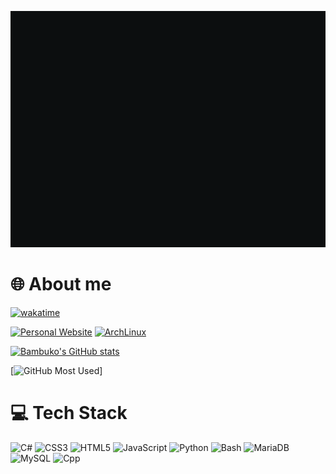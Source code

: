 ![Terminal](term.gif)

# 🌐 About me
[![wakatime](https://wakatime.com/badge/user/018e9993-ce37-4875-81db-31d234d7b490.svg)](https://wakatime.com/@018e9993-ce37-4875-81db-31d234d7b490)

[![Personal Website](https://img.shields.io/badge/My_Website-NeoCities-blue?style=for-the-badge&logo=web&color=red)](https://bambuko.neocities.org)
[![ArchLinux](https://img.shields.io/badge/linux%20distro-arch_linux-blue.svg?style=for-the-badge&logo=archlinux)](https://archlinux.org)

[![Bambuko's GitHub stats](https://github-readme-stats.vercel.app/api?username=BambukoDev&theme=transparent)](https://github.com/BambukoDev)

[![GitHub Most Used](https://github-readme-stats.vercel.app/api/top-langs?username=bambukodev&show_icons=true&locale=en&layout=compact)]

# 💻 Tech Stack
![C#](https://img.shields.io/badge/c%23-%23239120.svg?style=for-the-badge&logo=c-sharp&logoColor=white) ![CSS3](https://img.shields.io/badge/css3-%231572B6.svg?style=for-the-badge&logo=css3&logoColor=white) ![HTML5](https://img.shields.io/badge/html5-%23E34F26.svg?style=for-the-badge&logo=html5&logoColor=white) ![JavaScript](https://img.shields.io/badge/javascript-%23323330.svg?style=for-the-badge&logo=javascript&logoColor=%23F7DF1E) ![Python](https://img.shields.io/badge/python-3670A0?style=for-the-badge&logo=python&logoColor=ffdd54) ![Bash](https://img.shields.io/badge/bash-%23121011.svg?style=for-the-badge&logo=gnu-bash&logoColor=white) ![MariaDB](https://img.shields.io/badge/MariaDB-003545?style=for-the-badge&logo=mariadb&logoColor=white) ![MySQL](https://img.shields.io/badge/mysql-%2300f.svg?style=for-the-badge&logo=mysql&logoColor=white) ![Cpp](https://img.shields.io/badge/C++-%2300f.svg?style=for-the-badge&logo=cplusplus&logoColor=white)